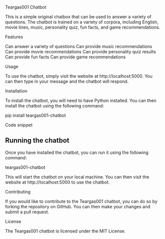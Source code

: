 Teargas001 Chatbot

This is a simple original chatbox that can be used to answer a variety of questions. The chatbot is trained on a variety of corpora, including English, movie lines, music, personality quiz, fun facts, and game recommendations.

Features

Can answer a variety of questions
Can provide music recommendations
Can provide movie recommendations
Can provide personality quiz results
Can provide fun facts
Can provide game recommendations

Usage

To use the chatbot, simply visit the website at http://localhost:5000. You can then type in your message and the chatbot will respond.

Installation

To install the chatbot, you will need to have Python installed. You can then install the chatbot using the following command:

pip install teargas001-chatbot

Code snippet

## Running the chatbot

Once you have installed the chatbot, you can run it using the following command:

teargas001-chatbot

This will start the chatbot on your local machine. You can then visit the website at http://localhost:5000 to use the chatbot.

Contributing

If you would like to contribute to the Teargas001 chatbot, you can do so by forking the repository on GitHub. You can then make your changes and submit a pull request.

License

The Teargas001 chatbot is licensed under the MIT License.
